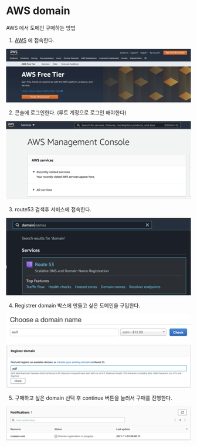 # AWS domain

AWS 에서 도메인 구매하는 방법

1. [AWS](https://aws.amazon.com/free/) 에 접속한다.

![Image](./img/aws.png)

2. 콘솔에 로그인한다. (루트 계정으로 로그인 해야한다)

![Image](./img/console.png)

3. route53 검색후 서비스에 접속한다.

![Image](./img/route53.png)

4. Registrer domain 박스에 만들고 싶은 도메인을 구입한다.

![Image](./img/choose_domain.png)
![Image](./img/register_domain.png)

5. 구매하고 싶은 domain 선택 후 continue 버튼을 눌러서 구매를 진행한다.

![Image](./img/purchase_complete.png)
